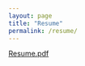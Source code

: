 ```yaml
---
layout: page
title: "Resume"
permalink: /resume/
---
```


<object data="/assets/resume.pdf" width="100%" height="600"></object>
<a href="/assets/resume.pdf" download>Resume.pdf</a>
